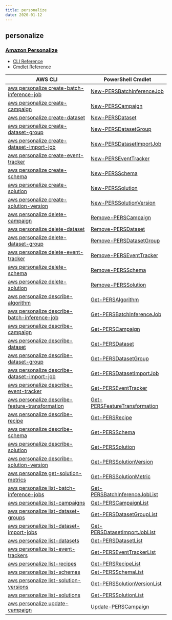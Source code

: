 ```yaml
---
title: personalize
date: 2020-01-12
---
```


## personalize

### [Amazon Personalize](https://aws.amazon.com/personalize/)

* [CLI Reference](https://docs.aws.amazon.com/cli/latest/reference/personalize/index.html)
* [Cmdlet Reference](https://docs.aws.amazon.com/powershell/latest/reference/items/AWS_Personalize_cmdlets.html)

|AWS CLI|PowerShell Cmdlet|
|----|----|
|[aws personalize create-batch-inference-job](https://docs.aws.amazon.com/cli/latest/reference/personalize/create-batch-inference-job.html)|[New-PERSBatchInferenceJob](https://docs.aws.amazon.com/powershell/latest/reference/items/New-PERSBatchInferenceJob.html)|
|[aws personalize create-campaign](https://docs.aws.amazon.com/cli/latest/reference/personalize/create-campaign.html)|[New-PERSCampaign](https://docs.aws.amazon.com/powershell/latest/reference/items/New-PERSCampaign.html)|
|[aws personalize create-dataset](https://docs.aws.amazon.com/cli/latest/reference/personalize/create-dataset.html)|[New-PERSDataset](https://docs.aws.amazon.com/powershell/latest/reference/items/New-PERSDataset.html)|
|[aws personalize create-dataset-group](https://docs.aws.amazon.com/cli/latest/reference/personalize/create-dataset-group.html)|[New-PERSDatasetGroup](https://docs.aws.amazon.com/powershell/latest/reference/items/New-PERSDatasetGroup.html)|
|[aws personalize create-dataset-import-job](https://docs.aws.amazon.com/cli/latest/reference/personalize/create-dataset-import-job.html)|[New-PERSDatasetImportJob](https://docs.aws.amazon.com/powershell/latest/reference/items/New-PERSDatasetImportJob.html)|
|[aws personalize create-event-tracker](https://docs.aws.amazon.com/cli/latest/reference/personalize/create-event-tracker.html)|[New-PERSEventTracker](https://docs.aws.amazon.com/powershell/latest/reference/items/New-PERSEventTracker.html)|
|[aws personalize create-schema](https://docs.aws.amazon.com/cli/latest/reference/personalize/create-schema.html)|[New-PERSSchema](https://docs.aws.amazon.com/powershell/latest/reference/items/New-PERSSchema.html)|
|[aws personalize create-solution](https://docs.aws.amazon.com/cli/latest/reference/personalize/create-solution.html)|[New-PERSSolution](https://docs.aws.amazon.com/powershell/latest/reference/items/New-PERSSolution.html)|
|[aws personalize create-solution-version](https://docs.aws.amazon.com/cli/latest/reference/personalize/create-solution-version.html)|[New-PERSSolutionVersion](https://docs.aws.amazon.com/powershell/latest/reference/items/New-PERSSolutionVersion.html)|
|[aws personalize delete-campaign](https://docs.aws.amazon.com/cli/latest/reference/personalize/delete-campaign.html)|[Remove-PERSCampaign](https://docs.aws.amazon.com/powershell/latest/reference/items/Remove-PERSCampaign.html)|
|[aws personalize delete-dataset](https://docs.aws.amazon.com/cli/latest/reference/personalize/delete-dataset.html)|[Remove-PERSDataset](https://docs.aws.amazon.com/powershell/latest/reference/items/Remove-PERSDataset.html)|
|[aws personalize delete-dataset-group](https://docs.aws.amazon.com/cli/latest/reference/personalize/delete-dataset-group.html)|[Remove-PERSDatasetGroup](https://docs.aws.amazon.com/powershell/latest/reference/items/Remove-PERSDatasetGroup.html)|
|[aws personalize delete-event-tracker](https://docs.aws.amazon.com/cli/latest/reference/personalize/delete-event-tracker.html)|[Remove-PERSEventTracker](https://docs.aws.amazon.com/powershell/latest/reference/items/Remove-PERSEventTracker.html)|
|[aws personalize delete-schema](https://docs.aws.amazon.com/cli/latest/reference/personalize/delete-schema.html)|[Remove-PERSSchema](https://docs.aws.amazon.com/powershell/latest/reference/items/Remove-PERSSchema.html)|
|[aws personalize delete-solution](https://docs.aws.amazon.com/cli/latest/reference/personalize/delete-solution.html)|[Remove-PERSSolution](https://docs.aws.amazon.com/powershell/latest/reference/items/Remove-PERSSolution.html)|
|[aws personalize describe-algorithm](https://docs.aws.amazon.com/cli/latest/reference/personalize/describe-algorithm.html)|[Get-PERSAlgorithm](https://docs.aws.amazon.com/powershell/latest/reference/items/Get-PERSAlgorithm.html)|
|[aws personalize describe-batch-inference-job](https://docs.aws.amazon.com/cli/latest/reference/personalize/describe-batch-inference-job.html)|[Get-PERSBatchInferenceJob](https://docs.aws.amazon.com/powershell/latest/reference/items/Get-PERSBatchInferenceJob.html)|
|[aws personalize describe-campaign](https://docs.aws.amazon.com/cli/latest/reference/personalize/describe-campaign.html)|[Get-PERSCampaign](https://docs.aws.amazon.com/powershell/latest/reference/items/Get-PERSCampaign.html)|
|[aws personalize describe-dataset](https://docs.aws.amazon.com/cli/latest/reference/personalize/describe-dataset.html)|[Get-PERSDataset](https://docs.aws.amazon.com/powershell/latest/reference/items/Get-PERSDataset.html)|
|[aws personalize describe-dataset-group](https://docs.aws.amazon.com/cli/latest/reference/personalize/describe-dataset-group.html)|[Get-PERSDatasetGroup](https://docs.aws.amazon.com/powershell/latest/reference/items/Get-PERSDatasetGroup.html)|
|[aws personalize describe-dataset-import-job](https://docs.aws.amazon.com/cli/latest/reference/personalize/describe-dataset-import-job.html)|[Get-PERSDatasetImportJob](https://docs.aws.amazon.com/powershell/latest/reference/items/Get-PERSDatasetImportJob.html)|
|[aws personalize describe-event-tracker](https://docs.aws.amazon.com/cli/latest/reference/personalize/describe-event-tracker.html)|[Get-PERSEventTracker](https://docs.aws.amazon.com/powershell/latest/reference/items/Get-PERSEventTracker.html)|
|[aws personalize describe-feature-transformation](https://docs.aws.amazon.com/cli/latest/reference/personalize/describe-feature-transformation.html)|[Get-PERSFeatureTransformation](https://docs.aws.amazon.com/powershell/latest/reference/items/Get-PERSFeatureTransformation.html)|
|[aws personalize describe-recipe](https://docs.aws.amazon.com/cli/latest/reference/personalize/describe-recipe.html)|[Get-PERSRecipe](https://docs.aws.amazon.com/powershell/latest/reference/items/Get-PERSRecipe.html)|
|[aws personalize describe-schema](https://docs.aws.amazon.com/cli/latest/reference/personalize/describe-schema.html)|[Get-PERSSchema](https://docs.aws.amazon.com/powershell/latest/reference/items/Get-PERSSchema.html)|
|[aws personalize describe-solution](https://docs.aws.amazon.com/cli/latest/reference/personalize/describe-solution.html)|[Get-PERSSolution](https://docs.aws.amazon.com/powershell/latest/reference/items/Get-PERSSolution.html)|
|[aws personalize describe-solution-version](https://docs.aws.amazon.com/cli/latest/reference/personalize/describe-solution-version.html)|[Get-PERSSolutionVersion](https://docs.aws.amazon.com/powershell/latest/reference/items/Get-PERSSolutionVersion.html)|
|[aws personalize get-solution-metrics](https://docs.aws.amazon.com/cli/latest/reference/personalize/get-solution-metrics.html)|[Get-PERSSolutionMetric](https://docs.aws.amazon.com/powershell/latest/reference/items/Get-PERSSolutionMetric.html)|
|[aws personalize list-batch-inference-jobs](https://docs.aws.amazon.com/cli/latest/reference/personalize/list-batch-inference-jobs.html)|[Get-PERSBatchInferenceJobList](https://docs.aws.amazon.com/powershell/latest/reference/items/Get-PERSBatchInferenceJobList.html)|
|[aws personalize list-campaigns](https://docs.aws.amazon.com/cli/latest/reference/personalize/list-campaigns.html)|[Get-PERSCampaignList](https://docs.aws.amazon.com/powershell/latest/reference/items/Get-PERSCampaignList.html)|
|[aws personalize list-dataset-groups](https://docs.aws.amazon.com/cli/latest/reference/personalize/list-dataset-groups.html)|[Get-PERSDatasetGroupList](https://docs.aws.amazon.com/powershell/latest/reference/items/Get-PERSDatasetGroupList.html)|
|[aws personalize list-dataset-import-jobs](https://docs.aws.amazon.com/cli/latest/reference/personalize/list-dataset-import-jobs.html)|[Get-PERSDatasetImportJobList](https://docs.aws.amazon.com/powershell/latest/reference/items/Get-PERSDatasetImportJobList.html)|
|[aws personalize list-datasets](https://docs.aws.amazon.com/cli/latest/reference/personalize/list-datasets.html)|[Get-PERSDatasetList](https://docs.aws.amazon.com/powershell/latest/reference/items/Get-PERSDatasetList.html)|
|[aws personalize list-event-trackers](https://docs.aws.amazon.com/cli/latest/reference/personalize/list-event-trackers.html)|[Get-PERSEventTrackerList](https://docs.aws.amazon.com/powershell/latest/reference/items/Get-PERSEventTrackerList.html)|
|[aws personalize list-recipes](https://docs.aws.amazon.com/cli/latest/reference/personalize/list-recipes.html)|[Get-PERSRecipeList](https://docs.aws.amazon.com/powershell/latest/reference/items/Get-PERSRecipeList.html)|
|[aws personalize list-schemas](https://docs.aws.amazon.com/cli/latest/reference/personalize/list-schemas.html)|[Get-PERSSchemaList](https://docs.aws.amazon.com/powershell/latest/reference/items/Get-PERSSchemaList.html)|
|[aws personalize list-solution-versions](https://docs.aws.amazon.com/cli/latest/reference/personalize/list-solution-versions.html)|[Get-PERSSolutionVersionList](https://docs.aws.amazon.com/powershell/latest/reference/items/Get-PERSSolutionVersionList.html)|
|[aws personalize list-solutions](https://docs.aws.amazon.com/cli/latest/reference/personalize/list-solutions.html)|[Get-PERSSolutionList](https://docs.aws.amazon.com/powershell/latest/reference/items/Get-PERSSolutionList.html)|
|[aws personalize update-campaign](https://docs.aws.amazon.com/cli/latest/reference/personalize/update-campaign.html)|[Update-PERSCampaign](https://docs.aws.amazon.com/powershell/latest/reference/items/Update-PERSCampaign.html)|

